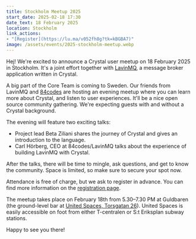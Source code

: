 ```yaml
---
title: Stockholm Meetup 2025
start_date: 2025-02-18 17:30
date_text: 18 February 2025
location: Stockholm
link_actions:
- "[Register](https://lu.ma/v052fh8g?tk=kBGBA7)"
image: /assets/events/2025-stockholm-meetup.webp
---
```


Hej! We're excited to announce a Crystal user meetup on 18 February 2025 in Stockholm.
It's a joint effort together with [LavinMQ], a message broker application
written in Crystal.

A big part of the Core Team is coming to Sweden. Our friends from LavinMQ and
[84codes] are hosting an evening meetup where you can learn more about Crystal,
and listen to user experiences. It'll be a nice open source community gathering.
We're expecting guests with and without a Crystal background.

The evening will feature two exciting talks:

- Project lead Beta Ziliani shares the journey of Crystal and gives an
  introduction to the language.
- Carl Hörberg, CEO at 84codes/LavinMQ talks about the experience of building
  LavinMQ with Crystal.

After the talks, there will be time to mingle, ask questions, and get to know
the community. Space is limited, so make sure to secure your spot now.

Attendance is free of charge, but we ask to register in advance. You can find
more information on the [registration page].

The meetup takes place on February 18th from 5.30–7.30 PM at Guldbaren
(the ground-level bar at [United Spaces, Torsgatan 26]).
United Spaces is easily accessible on foot from either T-centralen or
S:t Eriksplan subway stations.

Happy to see you there!

[LavinMQ]: https://lavinmq.com/
[84codes]: https://84codes.com/
[registration page]: https://lu.ma/v052fh8g?tk=kBGBA7
[United Spaces, Torsgatan 26]: https://unitedspaces.com/en/workspace/torsgatan-26
